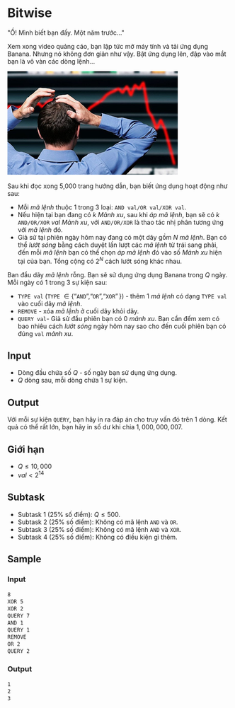 # Bitwise

"Ồ! Mình biết bạn đấy. Một năm trước..."

Xem xong video quảng cáo, bạn lập tức mở máy tính và tải ứng dụng Banana. Nhưng nó không đơn giản như vậy. Bật ứng dụng lên, đập vào mắt bạn là vô vàn các dòng lệnh...

![](bitwise1.png)

Sau khi đọc xong 5,000 trang hướng dẫn, bạn biết ứng dụng hoạt động như sau:

- Mỗi *mã lệnh* thuộc 1 trong 3 loại: `AND val/OR val/XOR val`. 
- Nếu hiện tại bạn đang có $k$ *Mảnh xu*, sau khi *áp mã lệnh*, bạn sẽ có $k$ `AND/OR/XOR` $val$ *Mảnh xu*, với `AND/OR/XOR` là thao tác nhị phân tương ứng với *mã lệnh* đó.
- Giả sử tại phiên ngày hôm nay đang có một dãy gồm $N$ *mã lệnh*. Bạn có thể *lướt sóng* bằng cách duyệt lần lượt các *mã lệnh* từ trái sang phải, đến mỗi *mã lệnh* bạn có thể chọn *áp mã lệnh* đó vào số *Mảnh xu* hiện tại của bạn. Tổng cộng có $2^N$ cách lướt sóng khác nhau.

Ban đầu dãy *mã lệnh* rỗng. Bạn sẽ sử dụng ứng dụng Banana trong $Q$ ngày. Mỗi ngày có 1 trong 3 sự kiện sau:

- `TYPE val` (`TYPE` $\in \{“$`AND`$”, “$`OR`$”, “$`XOR`$”\}$) - thêm 1 *mã lệnh* có dạng `TYPE val` vào cuối dãy *mã lệnh*.
- `REMOVE` - xóa *mã lệnh* ở cuối dãy khỏi dãy.
- `QUERY val`- Giả sử đầu phiên bạn có $0$ *mảnh xu*. Bạn cần đếm xem có bao nhiêu cách *lướt sóng* ngày hôm nay sao cho đến cuối phiên bạn có đúng `val` *mảnh xu*.

## Input

- Dòng đầu chứa số $Q$ - số ngày bạn sử dụng ứng dụng.
- $Q$ dòng sau, mỗi dòng chứa 1 sự kiện.

## Output

Với mỗi sự kiện `QUERY`, bạn hãy in ra đáp án cho truy vấn đó trên 1 dòng. Kết quả có thể rất lớn, bạn hãy in số dư khi chia $1,000,000,007$.

## Giới hạn
- $Q \leq 10,000$
- $val < 2^{14}$

## Subtask
- Subtask 1 (25% số điểm): $Q \leq 500$.
- Subtask 2 (25% số điểm): Không có mã lệnh `AND` và `OR`.
- Subtask 3 (25% số điểm): Không có mã lệnh `AND` và `XOR`.
- Subtask 4 (25% số điểm): Không có điều kiện gì thêm.

## Sample

### Input
```
8
XOR 5
XOR 2
QUERY 7
AND 1
QUERY 1
REMOVE
OR 2
QUERY 2
```

### Output
```
1
2
3
```